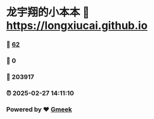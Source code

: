 # 龙宇翔的小本本 :link: https://longxiucai.github.io 
### :page_facing_up: [62](https://longxiucai.github.io/tag.html) 
### :speech_balloon: 0 
### :hibiscus: 203917 
### :alarm_clock: 2025-02-27 14:11:10 
### Powered by :heart: [Gmeek](https://github.com/Meekdai/Gmeek)
